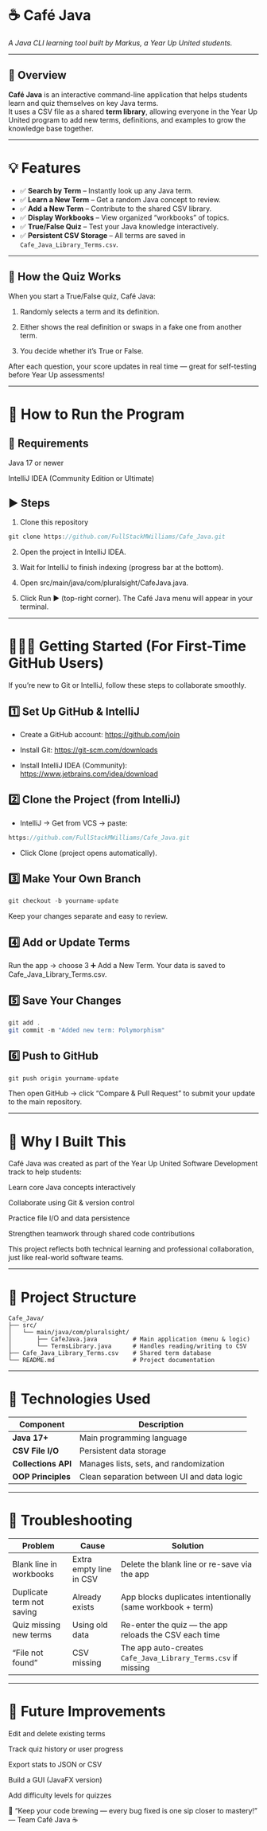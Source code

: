 # ☕ Café Java  
*A Java CLI learning tool built by Markus, a Year Up United students.*

---

## 🧭 Overview

**Café Java** is an interactive command-line application that helps students learn and quiz themselves on key Java terms.  
It uses a CSV file as a shared **term library**, allowing everyone in the Year Up United program to add new terms, definitions, and examples to grow the knowledge base together.

---

# 💡 Features

- ✅ **Search by Term** – Instantly look up any Java term.  
- ✅ **Learn a New Term** – Get a random Java concept to review.  
- ✅ **Add a New Term** – Contribute to the shared CSV library.  
- ✅ **Display Workbooks** – View organized “workbooks” of topics.  
- ✅ **True/False Quiz** – Test your Java knowledge interactively.  
- ✅ **Persistent CSV Storage** – All terms are saved in `Cafe_Java_Library_Terms.csv`.  

---
## 🧠 How the Quiz Works

When you start a True/False quiz, Café Java:

1. Randomly selects a term and its definition.

2. Either shows the real definition or swaps in a fake one from another term.

3. You decide whether it’s True or False.

After each question, your score updates in real time — great for self-testing before Year Up assessments!

---

# 🚀 How to Run the Program
## 🧩 Requirements

Java 17 or newer

IntelliJ IDEA (Community Edition or Ultimate)

## ▶️ Steps

1. Clone this repository

```java
git clone https://github.com/FullStackMWilliams/Cafe_Java.git
````

2. Open the project in IntelliJ IDEA.

3. Wait for IntelliJ to finish indexing (progress bar at the bottom).

4. Open src/main/java/com/pluralsight/CafeJava.java.

5. Click Run ▶️ (top-right corner). The Café Java menu will appear in your terminal.

---
# 👨🏾‍💻 Getting Started (For First-Time GitHub Users)

If you’re new to Git or IntelliJ, follow these steps to collaborate smoothly.

## 1️⃣ Set Up GitHub & IntelliJ

- Create a GitHub account: https://github.com/join

- Install Git: https://git-scm.com/downloads

- Install IntelliJ IDEA (Community): https://www.jetbrains.com/idea/download

## 2️⃣ Clone the Project (from IntelliJ)

- IntelliJ → Get from VCS → paste:
```java
https://github.com/FullStackMWilliams/Cafe_Java.git
```

- Click Clone (project opens automatically).

## 3️⃣ Make Your Own Branch
```java
git checkout -b yourname-update
```

Keep your changes separate and easy to review.

## 4️⃣ Add or Update Terms

Run the app → choose 3 ➕ Add a New Term.
Your data is saved to Cafe_Java_Library_Terms.csv.

## 5️⃣ Save Your Changes
```java
git add .
git commit -m "Added new term: Polymorphism"
```

## 6️⃣ Push to GitHub
```java
git push origin yourname-update
```

Then open GitHub → click “Compare & Pull Request” to submit your update to the main repository.

---

# 🌟 Why I Built This

Café Java was created as part of the Year Up United Software Development track to help students:

Learn core Java concepts interactively

Collaborate using Git & version control

Practice file I/O and data persistence

Strengthen teamwork through shared code contributions

This project reflects both technical learning and professional collaboration, just like real-world software teams.

---

# 📂 Project Structure

```plaintext
Cafe_Java/
├── src/
│   └── main/java/com/pluralsight/
│       ├── CafeJava.java          # Main application (menu & logic)
│       └── TermsLibrary.java      # Handles reading/writing to CSV
├── Cafe_Java_Library_Terms.csv    # Shared term database
└── README.md                      # Project documentation
````
---

# 🧱 Technologies Used

| Component | Description |
|------------|--------------|
| **Java 17+** | Main programming language |
| **CSV File I/O** | Persistent data storage |
| **Collections API** | Manages lists, sets, and randomization |
| **OOP Principles** | Clean separation between UI and data logic |

---

# 🧩 Troubleshooting

| Problem                   | Cause                   | Solution                                                      |
| ------------------------- | ----------------------- | ------------------------------------------------------------- |
| Blank line in workbooks   | Extra empty line in CSV | Delete the blank line or re-save via the app                  |
| Duplicate term not saving | Already exists          | App blocks duplicates intentionally (same workbook + term)    |
| Quiz missing new terms    | Using old data          | Re-enter the quiz — the app reloads the CSV each time         |
| “File not found”          | CSV missing             | The app auto-creates `Cafe_Java_Library_Terms.csv` if missing |

---

# 🏁 Future Improvements

 Edit and delete existing terms

 Track quiz history or user progress

 Export stats to JSON or CSV

 Build a GUI (JavaFX version)

 Add difficulty levels for quizzes

💬 “Keep your code brewing — every bug fixed is one sip closer to mastery!”
— Team Café Java ☕
